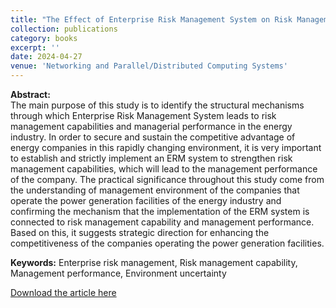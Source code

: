 ```yaml
---
title: "The Effect of Enterprise Risk Management System on Risk Management Capability and Management Performance"
collection: publications
category: books
excerpt: ''
date: 2024-04-27
venue: 'Networking and Parallel/Distributed Computing Systems'
---
```


**Abstract:** <br>
The main purpose of this study is to identify the structural mechanisms through which Enterprise Risk Management System leads to risk management capabilities and managerial performance in the energy industry. In order to secure and sustain the competitive advantage of energy companies in this rapidly changing environment, it is very important to establish and strictly implement an ERM system to strengthen risk management capabilities, which will lead to the management performance of the company. The practical significance throughout this study come from the understanding of management environment of the companies that operate the power generation facilities of the energy industry and confirming the mechanism that the implementation of the ERM system is connected to risk management capability and management performance. Based on this, it suggests strategic direction for enhancing the competitiveness of the companies operating the power generation facilities. <br>

**Keywords:** Enterprise risk management, Risk management capability, Management performance, Environment uncertainty 

[Download the article here](https://link.springer.com/chapter/10.1007/978-3-031-53274-0_14)
